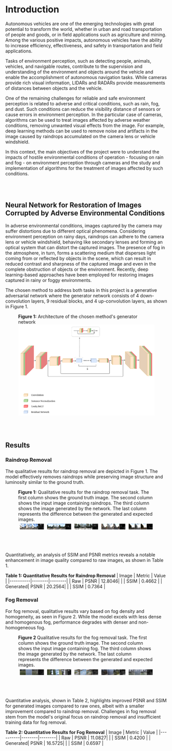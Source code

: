 # Introduction

Autonomous vehicles are one of the emerging technologies with great potential to transform the world, whether in urban and road transportation of people and goods, or in field applications such as agriculture and mining. Among the various positive impacts, autonomous vehicles have the ability to increase efficiency, effectiveness, and safety in transportation and field applications.

Tasks of environment perception, such as detecting people, animals, vehicles, and navigable routes, contribute to the supervision and understanding of the environment and objects around the vehicle and enable the accomplishment of autonomous navigation tasks. While cameras provide rich visual information, LIDARs and RADARs provide measurements of distances between objects and the vehicle.

One of the remaining challenges for reliable and safe environment perception is related to adverse and critical conditions, such as rain, fog, and dust. Such conditions can reduce the visibility distance of sensors or cause errors in environment perception. In the particular case of cameras, algorithms can be used to treat images affected by adverse weather conditions, removing unwanted visual effects from the image. For example, deep learning methods can be used to remove noise and artifacts in the image caused by raindrops accumulated on the camera lens or vehicle windshield.

In this context, the main objectives of the project were to understand the impacts of hostile environmental conditions of operation - focusing on rain and fog - on environment perception through cameras and the study and implementation of algorithms for the treatment of images affected by such conditions.

</br>
</br>
 
## Neural Network for Restoration of Images Corrupted by Adverse Environmental Conditions

In adverse environmental conditions, images captured by the camera may suffer distortions due to different optical phenomena. Considering environment perception on rainy days, raindrops can adhere to the camera lens or vehicle windshield, behaving like secondary lenses and forming an optical system that can distort the captured images. The presence of fog in the atmosphere, in turn, forms a scattering medium that disperses light coming from or reflected by objects in the scene, which can result in reduced contrast and sharpness of the captured image and even in the complete obstruction of objects or the environment. Recently, deep learning-based approaches have been employed for restoring images captured in rainy or foggy environments.

The chosen method to address both tasks in this project is a generative adversarial network where the generator network consists of 4 down-convolution layers, 9 residual blocks, and 4 up-convolution layers, as shown in Figure 1.

<figure>
    <figcaption> <b>Figure 1:</b> Architecture of the chosen method's generator network</figcaption>
    <img src="images/icscn_final.png" alt="Generator Network Architecture">
</figure>

</br>
</br>

## Results

### Raindrop Removal

The qualitative results for raindrop removal are depicted in Figure 1. The model effectively removes raindrops while preserving image structure and luminosity similar to the ground truth.

<figure id="fig:res-dr-1">
    <figcaption> <b>Figure 1:</b> Qualitative results for the raindrop removal task. The first column shows the ground truth image. The second column shows the input image containing raindrops. The third column shows the image generated by the network. The last column represents the difference between the generated and expected images.</figcaption>
    <div style="display: flex; justify-content: center;">
        <div style="flex: 25%; padding: 5px;">
            <img src="images/results_0.png" alt="Ground Truth" style="width:100%">
        </div>
        <div style="flex: 25%; padding: 5px;">
            <img src="images/results_91.png" alt="Input Image" style="width:100%">
        </div>
        <div style="flex: 25%; padding: 5px;">
            <img src="images/results_92.png" alt="Generated Image" style="width:100%">
        </div>
        <div style="flex: 25%; padding: 5px;">
            <img src="images/results_225.png" alt="Difference" style="width:100%">
        </div>
        <div style="flex: 25%; padding: 5px;">
            <img src="images/results_447.png" alt="Difference" style="width:100%">
        </div>
    </div>
</figure>

</br>
</br>

Quantitatively, an analysis of SSIM and PSNR metrics reveals a notable enhancement in image quality compared to raw images, as shown in Table 1.

**Table 1: Quantitative Results for Raindrop Removal**
| Image    | Metric | Value  |
|----------|--------|--------|
| Raw      | PSNR   | 12.8046|
|          | SSIM   | 0.4662 |
| Generated| PSNR   | 20.2564|
|          | SSIM   | 0.7364 |

### Fog Removal

For fog removal, qualitative results vary based on fog density and homogeneity, as seen in Figure 2. While the model excels with less dense and homogenous fog, performance degrades with denser and non-homogeneous fog. 

<figure>
    <figcaption> <b>Figure 2 </b> Qualitative results for the fog removal task. The first column shows the ground truth image. The second column shows the input image containing fog. The third column shows the image generated by the network. The last column represents the difference between the generated and expected images.</figcaption>
    <div style="display: flex; justify-content: center;">
        <div style="flex: 25%; padding: 5px;">
            <img src="images/results/results_0.png" alt="Ground Truth" style="width:100%">
        </div>
        <div style="flex: 25%; padding: 5px;">
            <img src="images/results/results_1.png" alt="Input Image" style="width:100%">
        </div>
        <div style="flex: 25%; padding: 5px;">
            <img src="images/results/results_2.png" alt="Generated Image" style="width:100%">
        </div>
        <div style="flex: 25%; padding: 5px;">
            <img src="images/results/results_3.png" alt="Difference" style="width:100%">
        </div>
        <div style="flex: 25%; padding: 5px;">
            <img src="images/results/results_4.png" alt="Difference" style="width:100%">
        </div>
    </div>
</figure>

</br>
</br>

Quantitative analysis, shown in Table 2, highlights improved PSNR and SSIM for generated images compared to raw ones, albeit with a smaller improvement compared to raindrop removal. Challenges in fog removal stem from the model's original focus on raindrop removal and insufficient training data for fog removal.

**Table 2: Quantitative Results for Fog Removal**
| Image    | Metric | Value  |
|----------|--------|--------|
| Raw      | PSNR   | 11.0827|
|          | SSIM   | 0.4200 |
| Generated| PSNR   | 16.5725|
|          | SSIM   | 0.6597 |



